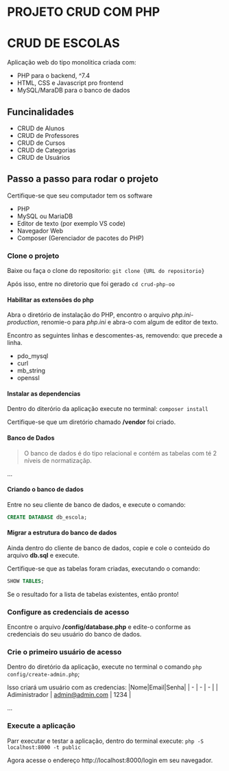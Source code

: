 # PROJETO CRUD COM PHP

# CRUD DE ESCOLAS

Aplicação web do tipo monolitica criada com:
- PHP para o backend, ^7.4
- HTML, CSS e Javascript pro frontend
- MySQL/MaraDB para o banco de dados

## Funcinalidades
- CRUD de Alunos
- CRUD de Professores
- CRUD de Cursos
- CRUD de Categorias
- CRUD de Usuários

## Passo a passo para rodar o projeto
Certifique-se que seu computador tem os software
- PHP
- MySQL ou MariaDB
- Editor de texto (por exemplo VS code)
- Navegador Web
- Composer (Gerenciador de pacotes do PHP)

### Clone o projeto
Baixe ou faça o clone do repositorio:
`git clone {URL do repositorio}`

Após isso, entre no diretorio que foi gerado
`cd crud-php-oo`

#### Habilitar as extensões do php
Abra o diretório de instalação do PHP, encontro o arquivo *php.ini-production*, renomie-o para *php.ini* e abra-o com algum de editor de texto.

Encontro as seguintes linhas e descomentes-as, removendo: que precede a linha.

- pdo_mysql
- curl
- mb_string
- openssl

#### Instalar as dependencias
Dentro do diterório da aplicação execute no terminal:
`composer install`

Certifique-se que um diretório chamado **/vendor** foi criado.

#### Banco de Dados

> O banco de dados é do tipo relacional e contém as tabelas com té 2 níveis de normatizaçãp.

...

#### Criando o banco de dados
Entre no seu cliente de banco de dados, e execute o comando:
```sql
CREATE DATABASE db_escola;
```

#### Migrar a estrutura do banco de dados
Ainda dentro do cliente de banco de dados, copie e cole o conteúdo do arquivo **db.sql** e execute.

Certifique-se que as tabelas foram criadas, executando o comando:

```sql
SHOW TABLES;
```

Se o resultado for a lista de tabelas existentes, então pronto!

### Configure as credenciais de acesso
Encontre o arquivo **/config/database.php** e edite-o conforme as credenciais do seu usuário do banco de dados.

### Crie o primeiro usuário de acesso
Dentro do diretório da aplicação, execute no terminal o comando
`php config/create-admin.php`;

Isso criará um usuário com as credencias:
|Nome|Email|Senha|
| -  |  -  |  -  |
| Adiministrador | admin@admin.com | 1234 |

...

### Execute a aplicação
Parr executar e testar a aplicação, dentro do terminal execute:
`php -S localhost:8000 -t public`

Agora acesse o endereço http://localhost:8000/login em seu navegador.